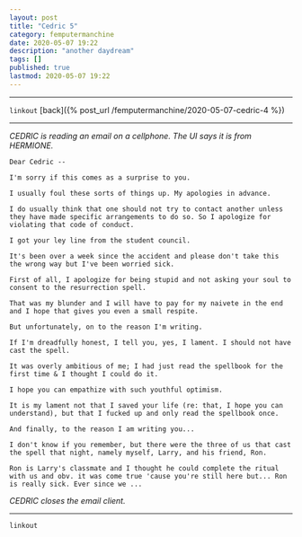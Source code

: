 ```yaml
---
layout: post
title: "Cedric 5"
category: femputermanchine
date: 2020-05-07 19:22
description: "another daydream"
tags: []
published: true
lastmod: 2020-05-07 19:22
---
```


*****

`linkout`
[back]({% post_url /femputermanchine/2020-05-07-cedric-4 %})

*****

<i>CEDRIC is reading an email on a cellphone. The UI says it is from HERMIONE.</i>

```
Dear Cedric --
```

```
I'm sorry if this comes as a surprise to you. 
```

```
I usually foul these sorts of things up. My apologies in advance. 
```

```
I do usually think that one should not try to contact another unless they have made specific arrangements to do so. So I apologize for violating that code of conduct.
```

```
I got your ley line from the student council. 
```

```
It's been over a week since the accident and please don't take this the wrong way but I've been worried sick. 
```

```
First of all, I apologize for being stupid and not asking your soul to consent to the resurrection spell. 
```

```
That was my blunder and I will have to pay for my naivete in the end and I hope that gives you even a small respite. 
```

```
But unfortunately, on to the reason I'm writing.
```

```
If I'm dreadfully honest, I tell you, yes, I lament. I should not have cast the spell. 
```

```
It was overly ambitious of me; I had just read the spellbook for the first time & I thought I could do it. 
```

```
I hope you can empathize with such youthful optimism. 
```

```
It is my lament not that I saved your life (re: that, I hope you can understand), but that I fucked up and only read the spellbook once. 
```

```
And finally, to the reason I am writing you... 
```

```
I don't know if you remember, but there were the three of us that cast the spell that night, namely myself, Larry, and his friend, Ron. 
```

```
Ron is Larry's classmate and I thought he could complete the ritual with us and obv. it was come true 'cause you're still here but... Ron is really sick. Ever since we ...
```

<i>CEDRIC closes the email client.</i>

*****
`linkout`
